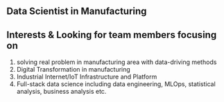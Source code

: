 

## Data Scientist in Manufacturing

## Interests & Looking for team members focusing on 
1. solving real problem in manufacturing area with data-driving methods
1. Digital Transformation in manufacturing
1. Industrial Internet/IoT Infrastructure and Platform
1. Full-stack data science including data engineering, MLOps, statistical analysis, business analysis etc.



<!---
SteveGaoZhitao/SteveGaoZhitao is a ✨ special ✨ repository because its `README.md` (this file) appears on your GitHub profile.
You can click the Preview link to take a look at your changes.
--->
